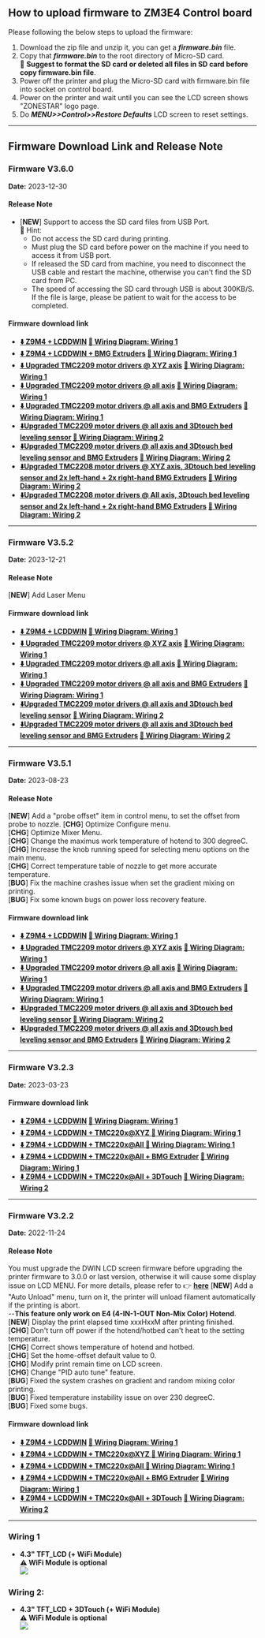 ## How to upload firmware to ZM3E4 Control board
Please following the below steps to upload the firmware: 
1. Download the zip file and unzip it, you can get a ***firmware.bin*** file.
2. Copy that ***firmware.bin*** to the root directory of Micro-SD card.    
:bell: **Suggest to format the SD card or deleted all files in SD card before copy firmware.bin file**.      
3. Power off the printer and plug the Micro-SD card with firmware.bin file into socket on control board.
4. Power on the printer and wait until you can see the LCD screen shows "ZONESTAR" logo page.
5. Do ***MENU>>Control>>Restore Defaults*** LCD screen to reset settings. 

-----
## Firmware Download Link and Release Note
### Firmware V3.6.0
**Date:** 	 2023-12-30    
#### Release Note
- [**NEW**] Support to access the SD card files from USB Port.    
  :pushpin: Hint:      
  - Do not access the SD card during printing.
  - Must plug the SD card before power on the machine if you need to access it from USB port.
  - If released the SD card from machine, you need to disconnect the USB cable and restart the machine, otherwise you can't find the SD card from PC.
  - The speed of accessing the SD card through USB is about 300KB/S. If the file is large, please be patient to wait for the access to be completed.
#### Firmware download link
- **[:arrow_down: Z9M4 + LCDDWIN](./Z9M4_LCDDWIN_V3_6_0.zip) [:art: Wiring Diagram: Wiring 1](#wiring-1)**
- **[:arrow_down: Z9M4 + LCDDWIN + BMG Extruders](./Z9M4_LCDDWIN_BMG_V3_6_0.zip) [:art: Wiring Diagram: Wiring 1](#wiring-1)**
- **[:arrow_down: Upgraded TMC2209 motor drivers @ XYZ axis](./Z9M4_LCDDWIN_TMC220x@XYZ_V3_6_0.zip) [:art: Wiring Diagram: Wiring 1](#wiring-1)**
- **[:arrow_down: Upgraded TMC2209 motor drivers @ all axis](./Z9M4_LCDDWIN_TMC220x@All_V3_6_0.zip) [:art: Wiring Diagram: Wiring 1](#wiring-1)**
- **[:arrow_down: Upgraded TMC2209 motor drivers @ all axis and BMG Extruders](./Z9M4_LCDDWIN_BMG_TMC220x%40All_V3_6_0.zip) [:art: Wiring Diagram: Wiring 1](#wiring-1)**
- **[:arrow_down:Upgraded TMC2209 motor drivers @ all axis and 3Dtouch bed leveling sensor](./Z9M4_LCDDWIN_3DTouch_TMC220x%40All_V3_6_0.zip) [:art: Wiring Diagram: Wiring 2](#wiring-1)**
- **[:arrow_down:Upgraded TMC2209 motor drivers @ all axis and 3Dtouch bed leveling sensor and BMG Extruders](./Z9M4_LCDDWIN_BMG_3DTouch_TMC220x@All_V3_6_0.zip) [:art: Wiring Diagram: Wiring 2](#wiring-1)**
- **[:arrow_down:Upgraded TMC2208 motor drivers @ XYZ axis, 3Dtouch bed leveling sensor and 2x left-hand + 2x right-hand BMG Extruders](./Z9M4_LCDDWIN_BMGLR_3DTouch_TMC220x@XYZ_DualZEND_V3_6_0.zip) [:art: Wiring Diagram: Wiring 2](#wiring-1)**
- **[:arrow_down:Upgraded TMC2208 motor drivers @ All axis, 3Dtouch bed leveling sensor and 2x left-hand + 2x right-hand BMG Extruders](./Z9M4_LCDDWIN_BMGLR_3DTouch_TMC220x@All_DualZEND_V3_6_0.zip) [:art: Wiring Diagram: Wiring 2](#wiring-1)**

-----
### Firmware V3.5.2
**Date:** 	 2023-12-21    
#### Release Note
[**NEW**] Add Laser Menu
#### Firmware download link
- **[:arrow_down: Z9M4 + LCDDWIN](./Z9M4_LCDDWIN_V3_5_2.zip) [:art: Wiring Diagram: Wiring 1](#wiring-1)**
- **[:arrow_down: Upgraded TMC2209 motor drivers @ XYZ axis](./Z9M4_LCDDWIN_TMC220x%40XYZ_V3_5_2.zip) [:art: Wiring Diagram: Wiring 1](#wiring-1)**
- **[:arrow_down: Upgraded TMC2209 motor drivers @ all axis](./Z9M4_LCDDWIN_TMC220x%40All_V3_5_2.zip) [:art: Wiring Diagram: Wiring 1](#wiring-1)**
- **[:arrow_down: Upgraded TMC2209 motor drivers @ all axis and BMG Extruders](./Z9M4_LCDDWIN_BMG_TMC220x%40All_V3_5_2.zip) [:art: Wiring Diagram: Wiring 1](#wiring-1)**
- **[:arrow_down:Upgraded TMC2209 motor drivers @ all axis and 3Dtouch bed leveling sensor](./Z9M4_LCDDWIN_3DTouch_TMC220x%40All_V3_5_2.zip) [:art: Wiring Diagram: Wiring 2](#wiring-1)**
- **[:arrow_down:Upgraded TMC2209 motor drivers @ all axis and 3Dtouch bed leveling sensor and BMG Extruders](./Z9M4_LCDDWIN_BMG_3DTouch_TMC220x@All_V3_5_2.zip) [:art: Wiring Diagram: Wiring 2](#wiring-1)**

-----
### Firmware V3.5.1
**Date:** 	 2023-08-23    
#### Release Note
[**NEW**] Add a "probe offset" item in control menu, to set the offset from probe to nozzle.
[**CHG**] Optimize Configure menu.     
[**CHG**] Optimize Mixer Menu.     
[**CHG**] Change the maximus work temperature of hotend to 300 degreeC.       
[**CHG**] Increase the knob running speed for selecting menu options on the main menu.     
[**CHG**] Correct temperature table of nozzle to get more accurate temperature.     
[**BUG**] Fix the machine crashes issue when set the gradient mixing on printing.     
[**BUG**] Fix some known bugs on power loss recovery feature.     
#### Firmware download link
- **[:arrow_down: Z9M4 + LCDDWIN](./Z9M4_LCDDWIN_V3_5_1.zip) [:art: Wiring Diagram: Wiring 1](#wiring-1)**
- **[:arrow_down: Upgraded TMC2209 motor drivers @ XYZ axis](./Z9M4_LCDDWIN_TMC220x%40XYZ_V3_5_1.zip) [:art: Wiring Diagram: Wiring 1](#wiring-1)**
- **[:arrow_down: Upgraded TMC2209 motor drivers @ all axis](./Z9M4_LCDDWIN_TMC220x%40All_V3_5_1.zip) [:art: Wiring Diagram: Wiring 1](#wiring-1)**
- **[:arrow_down: Upgraded TMC2209 motor drivers @ all axis and BMG Extruders](./Z9M4_LCDDWIN_BMG_TMC220x%40All_V3_5_1.zip) [:art: Wiring Diagram: Wiring 1](#wiring-1)**
- **[:arrow_down:Upgraded TMC2209 motor drivers @ all axis and 3Dtouch bed leveling sensor](./Z9M4_LCDDWIN_3DTouch_TMC220x%40All_V3_5_1.zip) [:art: Wiring Diagram: Wiring 2](#wiring-1)**
- **[:arrow_down:Upgraded TMC2209 motor drivers @ all axis and 3Dtouch bed leveling sensor and BMG Extruders](./Z9M4_LCDDWIN_BMG_3DTouch_TMC220x@All_V3_5_1.zip) [:art: Wiring Diagram: Wiring 2](#wiring-1)**

-----
### Firmware V3.2.3
**Date:** 	 2023-03-23    
#### Firmware download link
- **[:arrow_down: Z9M4 + LCDDWIN](./Z9M4_LCDDWIN_V3_2_3.zip) [:art: Wiring Diagram: Wiring 1](#wiring-1)**
- **[:arrow_down: Z9M4 + LCDDWIN + TMC220x@XYZ ](./Z9M4_LCDDWIN_TMC220x%40XYZ_V3_2_3.zip) [:art: Wiring Diagram: Wiring 1](#wiring-1)**
- **[:arrow_down: Z9M4 + LCDDWIN + TMC220x@All ](./Z9M4_LCDDWIN_TMC220x%40All_V3_2_3.zip) [:art: Wiring Diagram: Wiring 1](#wiring-1)**
- **[:arrow_down: Z9M4 + LCDDWIN + TMC220x@All + BMG Extruder](./Z9M4_LCDDWIN_BMG_TMC220x%40All_V3_2_3.zip) [:art: Wiring Diagram: Wiring 1](#wiring-1)**
- **[:arrow_down: Z9M4 + LCDDWIN + TMC220x@All + 3DTouch](./Z9M4_LCDDWIN_3DTouch_TMC220x%40All_V3_2_3.zip) [:art: Wiring Diagram: Wiring 2](#wiring-1)**

-----
### Firmware V3.2.2
**Date:** 	 2022-11-24    
#### Release Note
You must upgrade the DWIN LCD screen firmware before upgrading the printer firmware to 3.0.0 or last version, otherwise it will cause some display issue on LCD MENU. For more details, please refer to :point_right: [**here**](https://github.com/ZONESTAR3D/Upgrade-kit-guide/tree/main/TFT-LCD/LCD-DWIN)
[**NEW**] Add a "Auto Unload" menu, turn on it, the printer will unload filament automatically if the printing is abort.    
  --**This feature only work on E4 (4-IN-1-OUT Non-Mix Color) Hotend**.   
[**NEW**] Display the print elapsed time xxxHxxM after printing finished.  
[**CHG**] Don't turn off power if the hotend/hotbed can't heat to the setting temperature.   
[**CHG**] Correct shows temperature of hotend and hotbed.   
[**CHG**] Set the home-offset default value to 0.   
[**CHG**] Modify print remain time on LCD screen.   
[**CHG**] Change "PID auto tune" feature.  
[**BUG**] Fixed the system crashes on gradient and random mixing color printing.  
[**BUG**] Fixed temperature instability issue on over 230 degreeC.  
[**BUG**] Fixed some bugs.  
#### Firmware download link
- **[:arrow_down: Z9M4 + LCDDWIN](./Z9M4_LCDDWIN_V3_2_2.zip) [:art: Wiring Diagram: Wiring 1](#wiring-1)**
- **[:arrow_down: Z9M4 + LCDDWIN + TMC220x@XYZ ](./Z9M4_LCDDWIN_TMC220x%40XYZ_V3_2_2.zip) [:art: Wiring Diagram: Wiring 1](#wiring-1)**
- **[:arrow_down: Z9M4 + LCDDWIN + TMC220x@All ](./Z9M4_LCDDWIN_TMC220x%40All_V3_2_2.zip) [:art: Wiring Diagram: Wiring 1](#wiring-1)**
- **[:arrow_down: Z9M4 + LCDDWIN + TMC220x@All + BMG Extruder](./Z9M4_LCDDWIN_BMG_TMC220x%40All_V3_2_2.zip) [:art: Wiring Diagram: Wiring 1](#wiring-1)**
- **[:arrow_down: Z9M4 + LCDDWIN + TMC220x@All + 3DTouch](./Z9M4_LCDDWIN_3DTouch_TMC220x%40All_V3_2_2.zip) [:art: Wiring Diagram: Wiring 2](#wiring-1)**

-----
### Wiring 1
- **4.3" TFT_LCD (+ WiFi Module)**     
**:warning: WiFi Module is optional**    
![](./LCDDWIN_Wiring1.jpg)

### Wiring 2:
- **4.3" TFT_LCD + 3DTouch (+ WiFi Module)**     
**:warning: WiFi Module is optional**    
![](./LCDDWIN_Wiring2.jpg)


